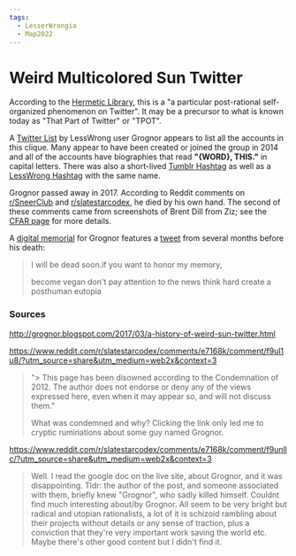 ```yaml
---
tags:
  - LesserWrongia
  - Map2022
---
```

# Weird Multicolored Sun Twitter

According to the [Hermetic Library](https://hermetic.com/wst/index), this is a "a particular post-rational self-organized phenomenon on Twitter". It may be a precursor to what is known today as "That Part of Twitter" or "TPOT".

A [Twitter List](https://twitter.com/i/lists/169564192/members) by LessWrong user Grognor appears to list all the accounts in this clique. Many appear to have been created or joined the group in 2014 and all of the accounts have biographies that read **"{WORD}, THIS."** in capital letters. There was also a short-lived [Tumblr Hashtag](https://www.tumblr.com/tagged/weird%20sun%20twitter)  as well as a [LessWrong Hashtag](https://www.lesswrong.com/tag/weird-sun-twitter/history) with the same name.

Grognor passed away in 2017. According to Reddit comments on [r/SneerClub](https://www.reddit.com/r/SneerClub/comments/10qypl1/comment/j6sjo2c/) and [r/slatestarcodex](
https://www.reddit.com/r/slatestarcodex/comments/e7168k/comment/f9ul1u8/), he died by his own hand. The second of these comments came from screenshots of Brent Dill from Ziz; see the [CFAR page](CFAR.md) for more details.

A [digital memorial]() for Grognor features a [tweet](https://twitter.com/Grognor/status/834923683244347392) from several months before his death:
> I will be dead soon.if you want to honor my memory,
> 
> become vegan
> don't pay attention to the news
> think hard
> create a posthuman eutopia

### Sources

http://grognor.blogspot.com/2017/03/a-history-of-weird-sun-twitter.html


https://www.reddit.com/r/slatestarcodex/comments/e7168k/comment/f9ul1u8/?utm_source=share&utm_medium=web2x&context=3

>"> This page has been disowned according to the Condemnation of 2012. The author does not endorse or deny any of the views expressed here, even when it may appear so, and will not discuss them."
>
> What was condemned and why? Clicking the link only led me to cryptic ruminations about some guy named Grognor.

https://www.reddit.com/r/slatestarcodex/comments/e7168k/comment/f9unllc/?utm_source=share&utm_medium=web2x&context=3

>Well. I read the google doc on the live site, about Grognor, and it was disappointing. Tldr: the author of the post, and someone associated with them, briefly knew "Grognor", who sadly killed himself. Couldnt find much interesting about/by Grognor. All seem to be very bright but radical and utopian rationalists, a lot of it is schizoid rambling about their projects without details or any sense of traction, plus a conviction that they're very important work saving the world etc. Maybe there's other good content but I didn't find it.
